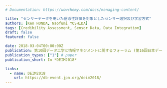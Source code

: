 ```yaml
---
# Documentation: https://wowchemy.com/docs/managing-content/

title: "センサーデータを用いた信憑性評価を対象としたセンサー選択及び学習方式"
authors: [Ken HONDA, Naofumi YOSHIDA]
tags: [Credibility Assessment, Sensor Data, Data Integration]
draft: false
featured: false

date: 2018-03-04T00:00:00Z
publication: 第10回データ工学と情報マネジメントに関するフォーラム (第16回日本データベース学会年次大会)， 福井，2018年3月4日~3月6日，2018.
publication_types: ["1"] # paper
publication_short: In *DEIM2018*

links:
  - name: DEIM2018
    url: https://db-event.jpn.org/deim2018/
---
```

